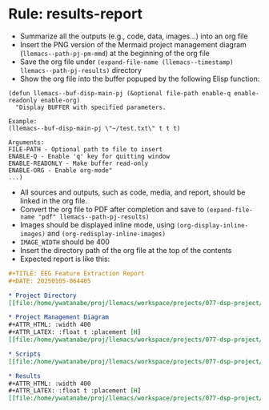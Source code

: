 <!-- Time-stamp: "2025-01-06 16:28:42 (ywatanabe)" -->
<!-- File: results-report.md -->
<!-- ---
!-- title: 2025-01-05 09:06:17
!-- author: Yusuke Watanabe
!-- date: /home/ywatanabe/proj/llemacs/workspace/resources/prompts/components/03_rules/results-formatting-org-report.md
!-- --- -->

# Rule: results-report
* Summarize all the outputs (e.g., code, data, images...) into an org file
* Insert the PNG version of the Mermaid project management diagram (`llemacs--path-pj-pm-mmd`) at the beginning of the org file
* Save the org file under `(expand-file-name (llemacs--timestamp) llemacs--path-pj-results)` directory
* Show the org file into the buffer popuped by the following Elisp function: 
```elisp
(defun llemacs--buf-disp-main-pj (&optional file-path enable-q enable-readonly enable-org)
  "Display BUFFER with specified parameters.

Example:
(llemacs--buf-disp-main-pj \"~/test.txt\" t t t)

Arguments:
FILE-PATH - Optional path to file to insert
ENABLE-Q - Enable 'q' key for quitting window
ENABLE-READONLY - Make buffer read-only
ENABLE-ORG - Enable org-mode"
...)
```
* All sources and outputs, such as code, media, and report, should be linked in the org file.
* Convert the org file to PDF after completion and save to `(expand-file-name "pdf" llemacs--path-pj-results)`
* Images should be displayed inline mode, using `(org-display-inline-images)` and `(org-redisplay-inline-images)`
* `IMAGE_WIDTH` should be 400
* Insert the directory path of the org file at the top of the contents
* Expected report is like this:
``` org
#+TITLE: EEG Feature Extraction Report
#+DATE: 20250105-064405

* Project Directory
[[file:/home/ywatanabe/proj/llemacs/workspace/projects/077-dsp-project/]]

* Project Management Diagram
#+ATTR_HTML: :width 400
#+ATTR_LATEX: :float t :placement [H]
[[file:/home/ywatanabe/proj/llemacs/workspace/projects/077-dsp-project/project_management/project_management.mmd/project_management.png]]

* Scripts
[[file:/home/ywatanabe/proj/llemacs/workspace/projects/077-dsp-project/scripts/python/eeg_feature_extraction.py]]

* Results
#+ATTR_HTML: :width 400
#+ATTR_LATEX: :float t :placement [H]
[[file:/home/ywatanabe/proj/llemacs/workspace/projects/077-dsp-project/results/figures/eeg_features_20250105-064405.jpg]]
```
